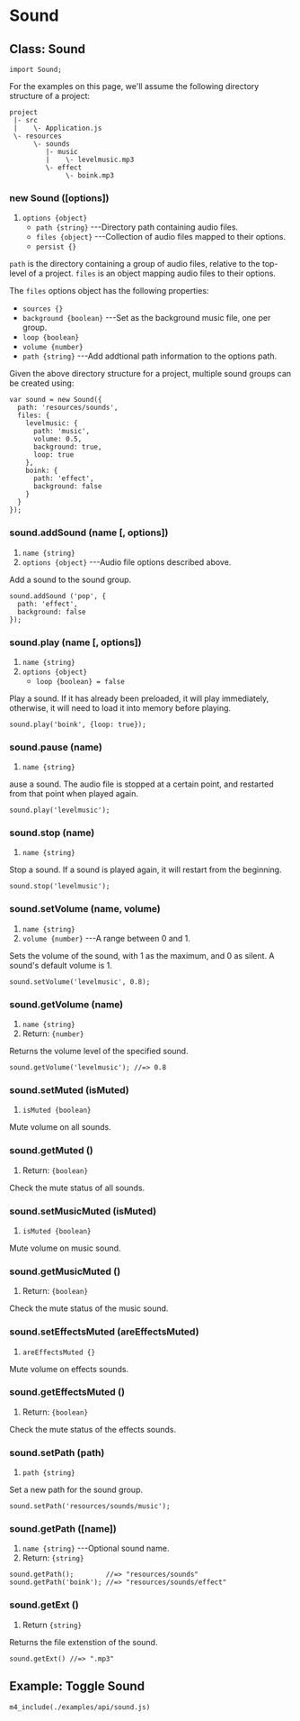 # Sound

## Class: Sound

~~~
import Sound;
~~~

For the examples on this page, we'll assume the following
directory structure of a project:

~~~
project
 |- src
 |    \- Application.js
 \- resources
      \- sounds
         |- music
         |    \- levelmusic.mp3
         \- effect
              \- boink.mp3
~~~

### new Sound ([options])
1. `options {object}`
	* `path {string}` ---Directory path containing audio files.
	* `files {object}` ---Collection of audio files mapped to their options.
	* `persist {}`

`path` is the directory containing a group of audio files,
relative to the top-level of a project. `files` is an object
mapping audio files to their options.

The `files` options object has the following properties:

 * `sources {}`
 * `background {boolean}` ---Set as the background music file, one per group.
 * `loop {boolean}`
 * `volume {number}`
 * `path {string}` ---Add addtional path information to the options path.

Given the above directory structure for a project, multiple
sound groups can be created using:

~~~
var sound = new Sound({
  path: 'resources/sounds',
  files: {
    levelmusic: {
      path: 'music',
      volume: 0.5,
      background: true,
      loop: true
    },
    boink: {
      path: 'effect',
      background: false
    }
  }
});
~~~

### sound.addSound (name [, options])
1. `name {string}`
2. `options {object}` ---Audio file options described above.

Add a sound to the sound group.

~~~
sound.addSound ('pop', {
  path: 'effect',
  background: false
});
~~~

### sound.play (name [, options])
1. `name {string}`
2. `options {object}`
	* `loop {boolean} = false`

Play a sound. If it has already been preloaded, it will play
immediately, otherwise, it will need to load it into memory
before playing.

~~~
sound.play('boink', {loop: true});
~~~

### sound.pause (name)
1. `name {string}`

ause a sound. The audio file is stopped at a certain point,
and restarted from that point when played again.

~~~
sound.play('levelmusic');
~~~

### sound.stop (name)
1. `name {string}`

Stop a sound. If a sound is played again, it will restart
from the beginning.

~~~
sound.stop('levelmusic');
~~~

### sound.setVolume (name, volume)
1. `name {string}`
2. `volume {number}` ---A range between 0 and 1.

Sets the volume of the sound, with 1 as the maximum, and 0
as silent. A sound's default volume is 1.

~~~
sound.setVolume('levelmusic', 0.8);
~~~

### sound.getVolume (name)
1. `name {string}`
2. Return: `{number}`

Returns the volume level of the specified sound.

~~~
sound.getVolume('levelmusic'); //=> 0.8
~~~

### sound.setMuted (isMuted)
1. `isMuted {boolean}`

Mute volume on all sounds.

### sound.getMuted ()
1. Return: `{boolean}`

Check the mute status of all sounds.

### sound.setMusicMuted (isMuted)
1. `isMuted {boolean}`

Mute volume on music sound.

### sound.getMusicMuted ()
1. Return: `{boolean}`

Check the mute status of the music sound.

### sound.setEffectsMuted (areEffectsMuted)
1. `areEffectsMuted {}`

Mute volume on effects sounds.

### sound.getEffectsMuted ()
1. Return: `{boolean}`

Check the mute status of the effects sounds.

### sound.setPath (path)
1. `path {string}`

Set a new path for the sound group.

~~~
sound.setPath('resources/sounds/music');
~~~

### sound.getPath ([name])
1. `name {string}` ---Optional sound name.
2. Return: `{string}`

~~~
sound.getPath();        //=> "resources/sounds"
sound.getPath('boink'); //=> "resources/sounds/effect"
~~~

### sound.getExt ()
1. Return `{string}`

Returns the file extenstion of the sound.

~~~
sound.getExt() //=> ".mp3"
~~~


## Example: Toggle Sound

~~~
m4_include(./examples/api/sound.js)
~~~

